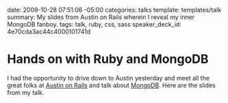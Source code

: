 date: 2009-10-28 07:51:06 -05:00
categories: talks
template: templates/talk
summary: My slides from Austin on Rails wherein I reveal my inner MongoDB fanboy.
tags: talk, ruby, css, sass
speaker_deck_id: 4e70cda3ac44c4000101741d

# Hands on with Ruby and MongoDB

I had the opportunity to drive down to Austin yesterday and meet all the great folks at <a href="http://www.austinonrails.org/">Austin on Rails</a> and talk about <a href="http://mongodb.org">MongoDB</a>. Here are the slides from my talk.
